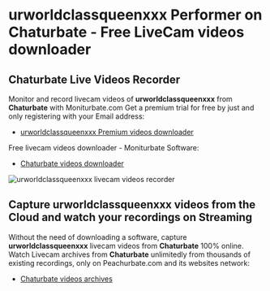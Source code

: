 # urworldclassqueenxxx Performer on Chaturbate - Free LiveCam videos downloader

## Chaturbate Live Videos Recorder

Monitor and record livecam videos of **urworldclassqueenxxx** from **Chaturbate** with Moniturbate.com
Get a premium trial for free by just and only registering with your Email address:
* [urworldclassqueenxxx Premium videos downloader](https://moniturbate.com/request-demo-licence-key.html)

Free livecam videos downloader - Moniturbate Software:
* [Chaturbate videos downloader](https://moniturbate.com/moniturbate-download-software.html)

![urworldclassqueenxxx livecam videos recorder](https://peachurnet.com/templates/moniturbate-software.png)


## Capture urworldclassqueenxxx videos from the Cloud and watch your recordings on Streaming

Without the need of downloading a software, capture **urworldclassqueenxxx** livecam videos from **Chaturbate** 100% online.
Watch Livecam archives from **Chaturbate** unlimitedly from thousands of existing recordings, only on Peachurbate.com and its websites network:
* [Chaturbate videos archives](https://peachurnet.com/)